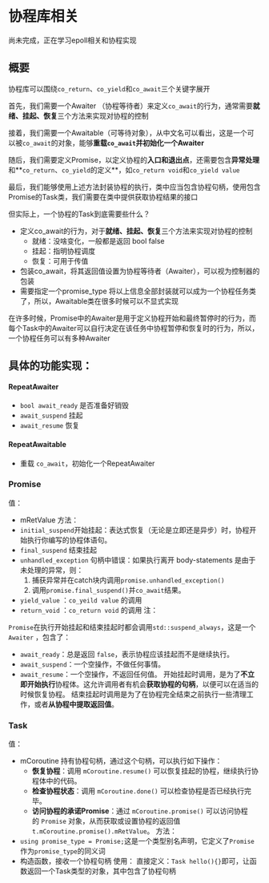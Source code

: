 # 协程库相关

尚未完成，正在学习epoll相关和协程实现

## 概要

协程库可以围绕`co_return`、`co_yield`和`co_await`三个关键字展开

首先，我们需要一个Awaiter （协程等待者）来定义`co_await`的行为，通常需要**就绪、挂起、恢复**三个方法来实现对协程的控制

接着，我们需要一个Awaitable（可等待对象），从中文名可以看出，这是一个可以被`co_await`的对象，能够**重载`co_await`并初始化一个Awaiter**

随后，我们需要定义Promise，以定义协程的**入口和退出点**，还需要包含**异常处理**和**`co_return`、`co_yield`的定义**，如`co_return void`和`co_yield value`

最后，我们能够使用上述方法封装协程的执行，类中应当包含协程句柄，使用包含Promise的Task类，我们需要在类中提供获取协程结果的接口

但实际上，一个协程的Task到底需要些什么？
* 定义co_await的行为，对于**就绪、挂起、恢复**三个方法来实现对协程的控制
	* 就绪：没啥变化，一般都是返回 bool false
	* 挂起：指明协程调度
	* 恢复：可用于传值
* 包装co_await，将其返回值设置为协程等待者（Awaiter），可以视为控制器的包装
* 需要指定一个promise_type
将以上信息全部封装就可以成为一个协程任务类了，所以，Awaitable类在很多时候可以不显式实现

在许多时候，Promise中的Awaiter是用于定义协程开始和最终暂停时的行为，而每个Task中的Awaiter可以自行决定在该任务中协程暂停和恢复时的行为，所以，一个协程任务可以有多种Awaiter
## 具体的功能实现：
#### RepeatAwaiter 
* `bool await_ready` 是否准备好销毁
* `await_suspend` 挂起
* `await_resume` 恢复
#### RepeatAwaitable
* 重载 `co_await`，初始化一个RepeatAwaiter 
### Promise
值：
* mRetValue
方法：
* `initial_suspend`开始挂起：表达式恢复（无论是立即还是异步）时，协程开始执行你编写的协程体语句。
* `final_suspend` 结束挂起
* `unhandled_exception` 句柄中错误：如果执行离开 body-statements 是由于未处理的异常，则：
	1. 捕获异常并在catch块内调用`promise.unhandled_exception()`
	2. 调用`promise.final_suspend()`并`co_await`结果。
* `yield_value` ：`co_yeild value` 的调用
* `return_void` ：`co_return void` 的调用
注：

 `Promise`在执行开始挂起和结束挂起时都会调用`std::suspend_always`，这是一个`Awaiter` ，包含了：
 - `await_ready`：总是返回 `false`，表示协程应该挂起而不是继续执行。
- `await_suspend`：一个空操作，不做任何事情。
- `await_resume`：一个空操作，不返回任何值。
开始挂起时调用，是为了**不立即开始执行**协程体。这允许调用者有机会**获取协程的句柄**，以便可以在适当的时候恢复协程。
结束挂起时调用是为了在协程完全结束之前执行一些清理工作，或者**从协程中提取返回值**。

### Task
值：
* mCoroutine 持有协程句柄，通过这个句柄，可以执行如下操作：
	- **恢复协程**：调用 `mCoroutine.resume()` 可以恢复挂起的协程，继续执行协程体中的代码。
	- **检查协程状态**：调用 `mCoroutine.done()` 可以检查协程是否已经执行完毕。
	- **访问协程的承诺Promise**：通过 `mCoroutine.promise()` 可以访问协程的 `Promise` 对象，从而获取或设置协程的返回值`t.mCoroutine.promise().mRetValue`。
方法：
* `using promise_type = Promise;`这是一个类型别名声明，它定义了`Promise`作为`promise_type`的同义词
* 构造函数，接收一个协程句柄
使用：
直接定义：`Task hello(){}`即可，让函数返回一个Task类型的对象，其中包含了协程句柄